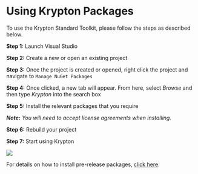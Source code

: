 # Using Krypton Packages

To use the Krypton Standard Toolkit, please follow the steps as described below.

**Step 1:** Launch Visual Studio

**Step 2:** Create a new or open an existing project

**Step 3:** Once the project is created or opened, right click the project and navigate to `Manage NuGet Packages`

**Step 4:** Once clicked, a new tab will appear. From here, select *Browse* and then type _Krypton_ into the search box

**Step 5:** Install the relevant packages that you require

***Note:*** *You will need to accept license agreements when installing.*

**Step 6:** Rebuild your project

**Step 7:** Start using Krypton


![](https://github.com/Krypton-Suite/Standard-Toolkit-Online-Help/blob/master/Source/Help/DocFX/articles/Support/Installing%20Krypton.gif?raw=true)

For details on how to install pre-release packages, [click here](How%20to%20Install%20Pre%20Release%20Packages.md).